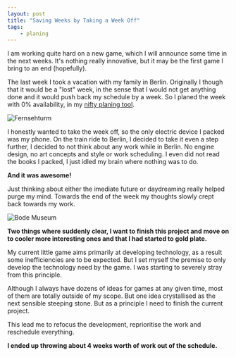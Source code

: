 ```yaml
---
layout: post
title: "Saving Weeks by Taking a Week Off"
tags:
    - planing
---
```


I am working quite hard on a new game, which I will announce some time in the 
next weeks. It's nothing really innovative, but it may be the first game I
bring to an end (hopefully).

The last week I took a vacation with my family in Berlin. Originally I though 
that it would be a "lost" week, in the sense that I would not get anything done
and it would push back my schedule by a week. So I planed the week with 0% 
availability, in my [nifty planing tool][pt]. 

<img src="/media/fernsehturm.jpg" class="img-responsive" alt="Fernsehturm" />

I honestly wanted to take the week off, so the only electric device I packed 
was my phone. On the train ride to Berlin, I decided to take it even a step 
further, I decided to not think about any work while in Berlin. No engine design, 
no art concepts and style or work scheduling. I even did not read the books I 
packed, I just idled my brain where nothing was to do. 

**And it was awesome!** 

<!--more-->

Just thinking about either the imediate future or daydreaming really helped 
purge my mind. Towards the end of the week my thoughts slowly crept back towards
my work.

<img src="/media/bode-museum.jpg" class="img-responsive" alt="Bode Museum" />

**Two things where suddenly clear, I want to finish this project and move on to 
cooler more interesting ones and that I had started to gold plate.**

My current little game aims primarily at developing technology, as a result some
inefficiencies are to be expected. But I set myself the premise to only develop 
the technology need by the game. I was starting to severely stray from this 
principle.

Although I always have dozens of ideas for games at any given time, most of them
are totally outside of my scope. But one idea crystallised as the next sensible 
steeping stone. But as a principle I need to finish the current project.

This lead me to refocus the development, reprioritise the work and reschedule 
everything. 

**I ended up throwing about 4 weeks worth of work out of the schedule.** 

[pt]: http://pivotaltracker.com
